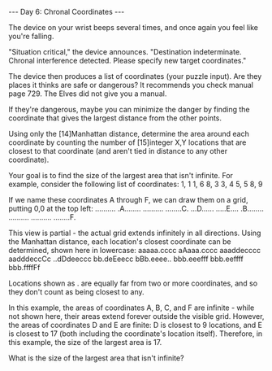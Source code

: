 --- Day 6: Chronal Coordinates ---

   The device on your wrist beeps several times, and once again you feel
   like you're falling.

   "Situation critical," the device announces. "Destination indeterminate.
   Chronal interference detected. Please specify new target coordinates."

   The device then produces a list of coordinates (your puzzle input). Are
   they places it thinks are safe or dangerous? It recommends you check
   manual page 729. The Elves did not give you a manual.

   If they're dangerous, maybe you can minimize the danger by finding the
   coordinate that gives the largest distance from the other points.

   Using only the [14]Manhattan distance, determine the area around each
   coordinate by counting the number of [15]integer X,Y locations that are
   closest to that coordinate (and aren't tied in distance to any other
   coordinate).

   Your goal is to find the size of the largest area that isn't infinite.
   For example, consider the following list of coordinates:
1, 1
1, 6
8, 3
3, 4
5, 5
8, 9

   If we name these coordinates A through F, we can draw them on a grid,
   putting 0,0 at the top left:
..........
.A........
..........
........C.
...D......
.....E....
.B........
..........
..........
........F.

   This view is partial - the actual grid extends infinitely in all
   directions. Using the Manhattan distance, each location's closest
   coordinate can be determined, shown here in lowercase:
aaaaa.cccc
aAaaa.cccc
aaaddecccc
aadddeccCc
..dDdeeccc
bb.deEeecc
bBb.eeee..
bbb.eeefff
bbb.eeffff
bbb.ffffFf

   Locations shown as . are equally far from two or more coordinates, and
   so they don't count as being closest to any.

   In this example, the areas of coordinates A, B, C, and F are infinite -
   while not shown here, their areas extend forever outside the visible
   grid. However, the areas of coordinates D and E are finite: D is
   closest to 9 locations, and E is closest to 17 (both including the
   coordinate's location itself). Therefore, in this example, the size of
   the largest area is 17.

   What is the size of the largest area that isn't infinite?

